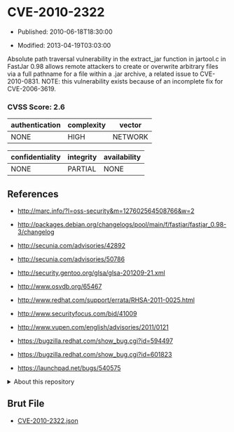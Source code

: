 # CVE-2010-2322

- Published: 2010-06-18T18:30:00

- Modified: 2013-04-19T03:03:00

Absolute path traversal vulnerability in the extract_jar function in jartool.c in FastJar 0.98 allows remote attackers to create or overwrite arbitrary files via a full pathname for a file within a .jar archive, a related issue to CVE-2010-0831.  NOTE: this vulnerability exists because of an incomplete fix for CVE-2006-3619.

### CVSS Score: **2.6**

| authentication | complexity | vector |
| --- | --- | --- |
| NONE | HIGH | NETWORK |

| confidentiality | integrity | availability |
| --- | --- | --- |
| NONE | PARTIAL | NONE |

## References

* http://marc.info/?l=oss-security&m=127602564508766&w=2

* http://packages.debian.org/changelogs/pool/main/f/fastjar/fastjar_0.98-3/changelog

* http://secunia.com/advisories/42892

* http://secunia.com/advisories/50786

* http://security.gentoo.org/glsa/glsa-201209-21.xml

* http://www.osvdb.org/65467

* http://www.redhat.com/support/errata/RHSA-2011-0025.html

* http://www.securityfocus.com/bid/41009

* http://www.vupen.com/english/advisories/2011/0121

* https://bugzilla.redhat.com/show_bug.cgi?id=594497

* https://bugzilla.redhat.com/show_bug.cgi?id=601823

* https://launchpad.net/bugs/540575

<details>
<summary>About this repository</summary> 

  This repository is part of the project [Live Hack CVE](https://github.com/Live-Hack-CVE). Main website can be found [www.live-hack.org](https://www.live-hack.org) 
  
  Made by [Sn0wAlice](https://github.com/Sn0wAlice) for the people that care about security and need to have a feed of the latest CVEs. Hope you enjoy it, don't forget to star the repo and follow me on [Twitter](https://twitter.com/Sn0wAlice) and [Github](https://github.com/Sn0wAlice). And that is my [personnal website](https://www.alice-snow.me/)

  - [Home Page](https://github.com/Live-Hack-CVE)
  - [Framework](https://github.com/Live-Hack-CVE/cve-framework)
  - [CVE database](https://github.com/Live-Hack-CVE/full_database)
  - [Changelog](https://github.com/Live-Hack-CVE/Changelog)
</details>

## Brut File

* [CVE-2010-2322.json](https://raw.githubusercontent.com/Live-Hack-CVE/full_database/main/cves/2010/CVE-2010-2322.json)

